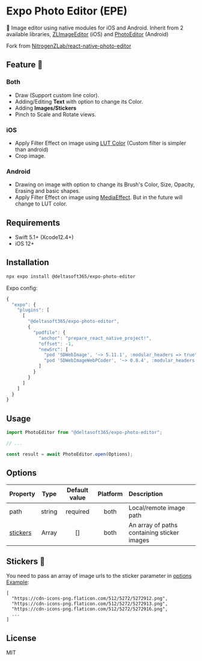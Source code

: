 # Expo Photo Editor (EPE)

🌄 Image editor using native modules for iOS and Android. Inherit from 2 available libraries, [ZLImageEditor](https://github.com/longitachi/ZLImageEditor) (iOS) and [PhotoEditor](https://github.com/burhanrashid52/PhotoEditor) (Android)

Fork from [NitrogenZLab/react-native-photo-editor](https://github.com/NitrogenZLab/react-native-photo-editor/)

## Feature 🙈

###  Both
- Draw (Support custom line color).
- Adding/Editing **Text** with option to change its Color.
- Adding **Images/Stickers**
- Pinch to Scale and Rotate views.

### iOS
- Apply Filter Effect on image using [LUT Color](#custom-filtersios) (Custom filter is simpler than android)
- Crop image.
### Android
- Drawing on image with option to change its Brush's Color, Size, Opacity, Erasing and basic shapes.
- Apply Filter Effect on image using [MediaEffect](https://developer.android.com/reference/android/media/effect/EffectFactory). But in the future will change to LUT color.

## Requirements

* Swift 5.1+ (Xcode12.4+)
* iOS 12+

## Installation

```sh
npx expo install @deltasoft365/expo-photo-editor
```

Expo config:

```javascript
{
  "expo": {
    "plugins": [
      [
        "@deltasoft365/expo-photo-editor",
        {
          "podfile": {
            "anchor": "prepare_react_native_project!",
            "offset": -1,
            "newSrc": [
              "pod 'SDWebImage', '~> 5.11.1', :modular_headers => true", 
              "pod 'SDWebImageWebPCoder', '~> 0.8.4', :modular_headers => true"
            ]
          }
        }
      ]
    ]
  }
}
```

## Usage

```js
import PhotoEditor from "@deltasoft365/expo-photo-editor";

// ...

const result = await PhotoEditor.open(Options);
```
## Options

| Property |  Type  | Default value | Platform | Description      |
| -------- | :----: | :-----------: | :------: | :--------------- |
| path      | string |   required    |   both   | Local/remote image path |
| [stickers](#stickers-)      | Array<String> |   []    |   both   | An array of paths containing sticker images |

## Stickers 🤌

You need to pass an array of image urls to the sticker parameter in [options](#options)
[Example](https://github.com/baronha/react-native-photo-editor/blob/dev/example/src/assets/data/stickers.json):
```
[
  "https://cdn-icons-png.flaticon.com/512/5272/5272912.png",
  "https://cdn-icons-png.flaticon.com/512/5272/5272913.png",
  "https://cdn-icons-png.flaticon.com/512/5272/5272916.png",
  ...
]
```

## License

MIT